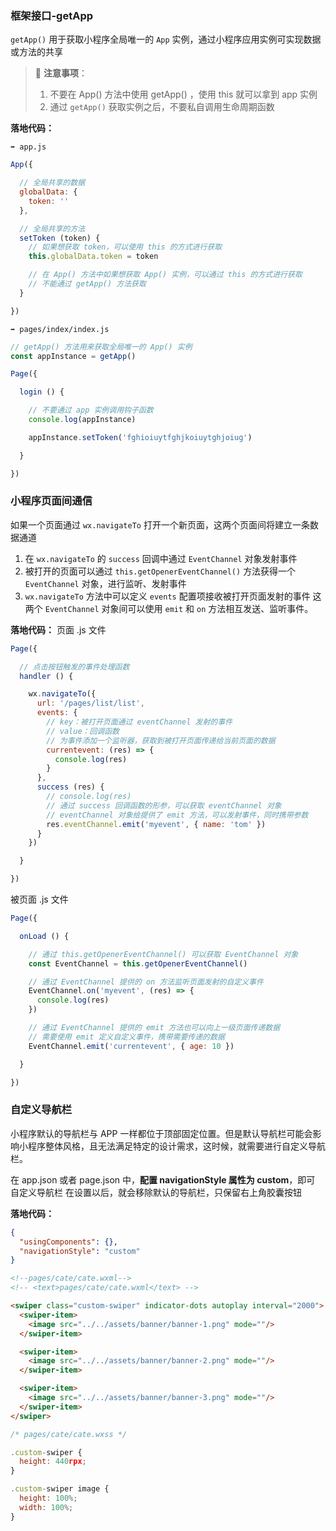 ### 框架接口-getApp

`getApp()`  用于获取小程序全局唯一的 `App` 实例，通过小程序应用实例可实现数据或方法的共享

> 📌 **注意事项**：
> 1. 不要在 App() 方法中使用 getApp() ，使用 this 就可以拿到 app 实例
> 2. 通过 `getApp()` 获取实例之后，不要私自调用生命周期函数


**落地代码：**

`➡️ app.js`

```js
App({

  // 全局共享的数据
  globalData: {
    token: ''
  },

  // 全局共享的方法
  setToken (token) {
    // 如果想获取 token，可以使用 this 的方式进行获取
    this.globalData.token = token

    // 在 App() 方法中如果想获取 App() 实例，可以通过 this 的方式进行获取
    // 不能通过 getApp() 方法获取
  }

})
```

`➡️ pages/index/index.js`

```js
// getApp() 方法用来获取全局唯一的 App() 实例
const appInstance = getApp()

Page({

  login () {

    // 不要通过 app 实例调用钩子函数
    console.log(appInstance)

    appInstance.setToken('fghioiuytfghjkoiuytghjoiug')

  }

})
```

### 小程序页面间通信

如果一个页面通过 `wx.navigateTo` 打开一个新页面，这两个页面间将建立一条数据通道
1. 在 `wx.navigateTo` 的 `success` 回调中通过 `EventChannel` 对象发射事件
2. 被打开的页面可以通过 `this.getOpenerEventChannel()` 方法获得一个 `EventChannel` 对象，进行监听、发射事件
3. `wx.navigateTo` 方法中可以定义 `events` 配置项接收被打开页面发射的事件
这两个 `EventChannel` 对象间可以使用 `emit` 和 `on` 方法相互发送、监听事件。

**落地代码：**
页面 .js 文件

```js
Page({

  // 点击按钮触发的事件处理函数
  handler () {

    wx.navigateTo({
      url: '/pages/list/list',
      events: {
        // key：被打开页面通过 eventChannel 发射的事件
        // value：回调函数
        // 为事件添加一个监听器，获取到被打开页面传递给当前页面的数据
        currentevent: (res) => {
          console.log(res)
        }
      },
      success (res) {
        // console.log(res)
        // 通过 success 回调函数的形参，可以获取 eventChannel 对象
        // eventChannel 对象给提供了 emit 方法，可以发射事件，同时携带参数
        res.eventChannel.emit('myevent', { name: 'tom' })
      }
    })

  }

})
```

被页面 .js 文件

```js
Page({

  onLoad () {

    // 通过 this.getOpenerEventChannel() 可以获取 EventChannel 对象
    const EventChannel = this.getOpenerEventChannel()

    // 通过 EventChannel 提供的 on 方法监听页面发射的自定义事件
    EventChannel.on('myevent', (res) => {
      console.log(res)
    })

    // 通过 EventChannel 提供的 emit 方法也可以向上一级页面传递数据
    // 需要使用 emit 定义自定义事件，携带需要传递的数据
    EventChannel.emit('currentevent', { age: 10 })

  }

})
```

### 自定义导航栏

小程序默认的导航栏与 APP 一样都位于顶部固定位置。但是默认导航栏可能会影响小程序整体风格，且无法满足特定的设计需求，这时候，就需要进行自定义导航栏。

在 app.json 或者 page.json 中，**配置 navigationStyle 属性为 custom**，即可 自定义导航栏
在设置以后，就会移除默认的导航栏，只保留右上角胶囊按钮

**落地代码：**

```json
{
  "usingComponents": {},
  "navigationStyle": "custom"
}
```

```html
<!--pages/cate/cate.wxml-->
<!-- <text>pages/cate/cate.wxml</text> -->

<swiper class="custom-swiper" indicator-dots autoplay interval="2000">
  <swiper-item>
    <image src="../../assets/banner/banner-1.png" mode=""/>
  </swiper-item>

  <swiper-item>
    <image src="../../assets/banner/banner-2.png" mode=""/>
  </swiper-item>

  <swiper-item>
    <image src="../../assets/banner/banner-3.png" mode=""/>
  </swiper-item>
</swiper>
```

```js
/* pages/cate/cate.wxss */

.custom-swiper {
  height: 440rpx;
}

.custom-swiper image {
  height: 100%;
  width: 100%;
}

```

